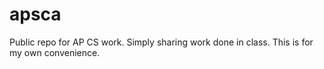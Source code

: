# apsca
Public repo for AP CS work.  Simply sharing work done in class. This is for my own convenience.

